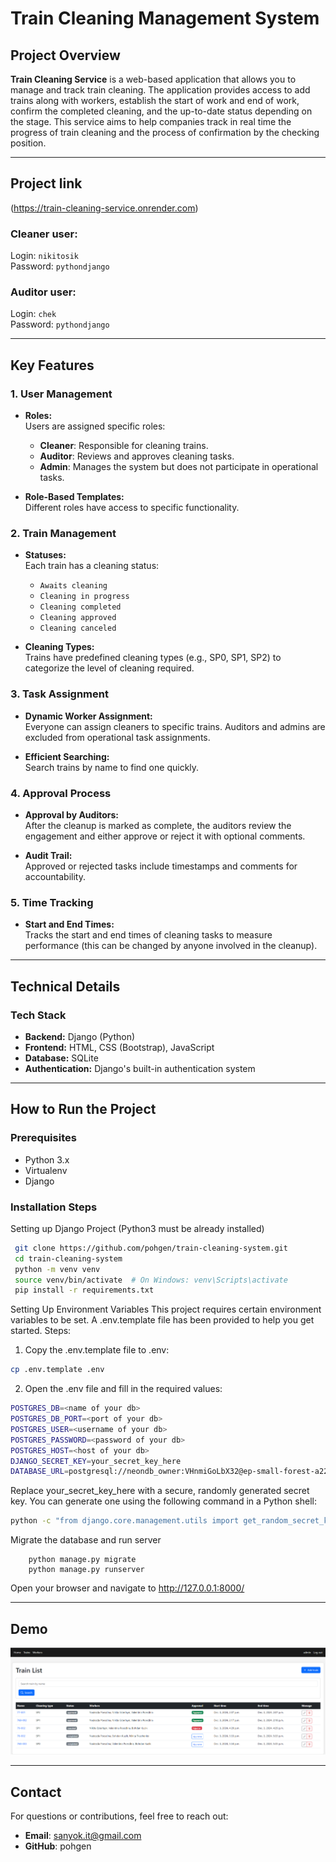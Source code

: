 ﻿# Train Cleaning Management System


## Project Overview

**Train Cleaning Service** is a web-based application that allows you 
to manage and track train cleaning. The application provides 
access to add trains along with workers, establish the start of 
work and end of work, confirm the completed cleaning, and 
the up-to-date status depending on the stage. This service 
aims to help companies track in real time the progress of train 
cleaning and the process of confirmation by the checking position. 


---

## Project link

(https://train-cleaning-service.onrender.com)  

### Cleaner user:  
Login: `nikitosik`  
Password: `pythondjango`

### Auditor user:  
Login: `chek`  
Password: `pythondjango`

---

## Key Features

### 1. **User Management**
- **Roles:**  
  Users are assigned specific roles:
  - **Cleaner**: Responsible for cleaning trains.
  - **Auditor**: Reviews and approves cleaning tasks.
  - **Admin**: Manages the system but does not participate in operational tasks.
  
- **Role-Based Templates:**  
  Different roles have access to specific functionality.

### 2. **Train Management**
- **Statuses:**  
  Each train has a cleaning status:
  - `Awaits cleaning`
  - `Cleaning in progress`
  - `Cleaning completed`
  - `Cleaning approved`
  - `Cleaning canceled`
  
- **Cleaning Types:**  
  Trains have predefined cleaning types (e.g., SP0, SP1, SP2)
to categorize the level of cleaning required.

### 3. **Task Assignment**
- **Dynamic Worker Assignment:**  
  Everyone can assign cleaners to specific trains. 
Auditors and admins are excluded from operational task assignments.

- **Efficient Searching:**  
  Search trains by name to find one quickly.

### 4. **Approval Process**
- **Approval by Auditors:**  
  After the cleanup is marked as complete, the auditors 
review the engagement and either approve or reject it with 
optional comments.

- **Audit Trail:**  
  Approved or rejected tasks include timestamps and comments 
for accountability.

### 5. **Time Tracking**
- **Start and End Times:**  
  Tracks the start and end times of cleaning tasks to measure 
performance (this can be changed by anyone involved in the cleanup).

---

## Technical Details

### Tech Stack
- **Backend:** Django (Python)
- **Frontend:** HTML, CSS (Bootstrap), JavaScript
- **Database:** SQLite
- **Authentication:** Django's built-in authentication system

---

## How to Run the Project

### Prerequisites
- Python 3.x
- Virtualenv
- Django

### Installation Steps
Setting up Django Project (Python3 must be already installed)
   ```bash
    git clone https://github.com/pohgen/train-cleaning-system.git
    cd train-cleaning-system
    python -m venv venv
    source venv/bin/activate  # On Windows: venv\Scripts\activate
    pip install -r requirements.txt
```
Setting Up Environment Variables
This project requires certain environment variables to be set. A .env.template file has been provided to help you get started.
Steps:
1) Copy the .env.template file to .env:
```bash
cp .env.template .env
```
2) Open the .env file and fill in the required values:
```bash
POSTGRES_DB=<name of your db>
POSTGRES_DB_PORT=<port of your db>
POSTGRES_USER=<username of your db>
POSTGRES_PASSWORD=<password of your db>
POSTGRES_HOST=<host of your db>
DJANGO_SECRET_KEY=your_secret_key_here
DATABASE_URL=postgresql://neondb_owner:VHnmiGoLbX32@ep-small-forest-a227mgij.eu-central-1.aws.neon.tech/neondb?sslmode=require
```
Replace your_secret_key_here with a secure, randomly generated secret key. You can generate one using the following command in a Python shell:
```bash
python -c "from django.core.management.utils import get_random_secret_key; print(get_random_secret_key())"
```
Migrate the database and run server
```
    python manage.py migrate
    python manage.py runserver
```
Open your browser and navigate to http://127.0.0.1:8000/

---

## Demo
[![Demo Image](demo.png)](demo.png)

---

## Contact
For questions or contributions, feel free to reach out:

- **Email**: sanyok.it@gmail.com
- **GitHub**: pohgen
